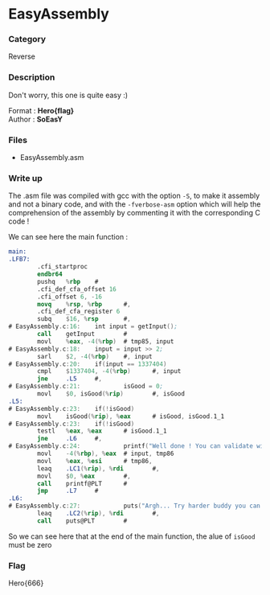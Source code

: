 # EasyAssembly

### Category

Reverse

### Description

Don't worry, this one is quite easy :)

Format : **Hero{flag}**<br>
Author : **SoEasY**

### Files

- EasyAssembly.asm

### Write up

The .asm file was compiled with gcc with the option `-S`, to make it assembly and not a binary code, and with the `-fverbose-asm` option which will help the comprehension of the assembly by commenting it with the corresponding C code !

We can see here the main function :

```nasm
main:
.LFB7:
        .cfi_startproc
        endbr64
        pushq   %rbp    #
        .cfi_def_cfa_offset 16
        .cfi_offset 6, -16
        movq    %rsp, %rbp      #,
        .cfi_def_cfa_register 6
        subq    $16, %rsp       #,
# EasyAssembly.c:16:    int input = getInput();
        call    getInput        #
        movl    %eax, -4(%rbp)  # tmp85, input
# EasyAssembly.c:18:    input = input >> 2;
        sarl    $2, -4(%rbp)    #, input
# EasyAssembly.c:20:    if(input == 1337404)
        cmpl    $1337404, -4(%rbp)      #, input
        jne     .L5     #,
# EasyAssembly.c:21:            isGood = 0;
        movl    $0, isGood(%rip)        #, isGood
.L5:
# EasyAssembly.c:23:    if(!isGood)
        movl    isGood(%rip), %eax      # isGood, isGood.1_1
# EasyAssembly.c:23:    if(!isGood)
        testl   %eax, %eax      # isGood.1_1
        jne     .L6     #,
# EasyAssembly.c:24:            printf("Well done ! You can validate with the flag Hero{%d}\n", input);
        movl    -4(%rbp), %eax  # input, tmp86
        movl    %eax, %esi      # tmp86,
        leaq    .LC1(%rip), %rdi        #,
        movl    $0, %eax        #,
        call    printf@PLT      #
        jmp     .L7     #
.L6:
# EasyAssembly.c:27:            puts("Argh... Try harder buddy you can do it !");
        leaq    .LC2(%rip), %rdi        #,
        call    puts@PLT        #
```

So we can see here that at the end of the main function, the alue of `isGood` must be zero

### Flag

Hero{666}
